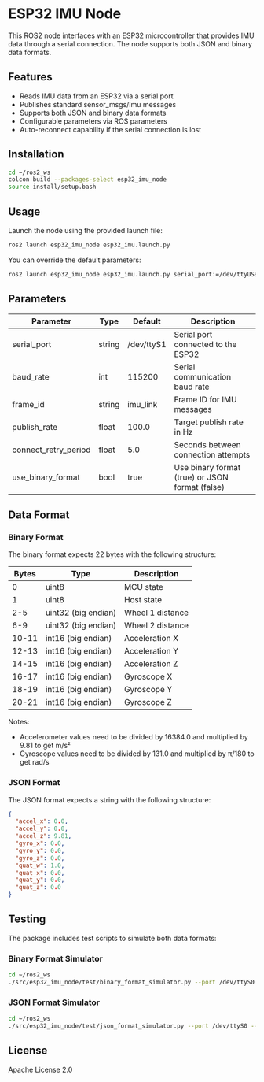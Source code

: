 # ESP32 IMU Node

This ROS2 node interfaces with an ESP32 microcontroller that provides IMU data through a serial connection.
The node supports both JSON and binary data formats.

## Features

- Reads IMU data from an ESP32 via a serial port
- Publishes standard sensor_msgs/Imu messages
- Supports both JSON and binary data formats
- Configurable parameters via ROS parameters
- Auto-reconnect capability if the serial connection is lost

## Installation

```bash
cd ~/ros2_ws
colcon build --packages-select esp32_imu_node
source install/setup.bash
```

## Usage

Launch the node using the provided launch file:

```bash
ros2 launch esp32_imu_node esp32_imu.launch.py
```

You can override the default parameters:

```bash
ros2 launch esp32_imu_node esp32_imu.launch.py serial_port:=/dev/ttyUSB0 use_binary_format:=true
```

## Parameters

| Parameter | Type | Default | Description |
|-----------|------|---------|-------------|
| serial_port | string | /dev/ttyS1 | Serial port connected to the ESP32 |
| baud_rate | int | 115200 | Serial communication baud rate |
| frame_id | string | imu_link | Frame ID for IMU messages |
| publish_rate | float | 100.0 | Target publish rate in Hz |
| connect_retry_period | float | 5.0 | Seconds between connection attempts |
| use_binary_format | bool | true | Use binary format (true) or JSON format (false) |

## Data Format

### Binary Format

The binary format expects 22 bytes with the following structure:

| Bytes | Type | Description |
|-------|------|-------------|
| 0 | uint8 | MCU state |
| 1 | uint8 | Host state |
| 2-5 | uint32 (big endian) | Wheel 1 distance |
| 6-9 | uint32 (big endian) | Wheel 2 distance |
| 10-11 | int16 (big endian) | Acceleration X |
| 12-13 | int16 (big endian) | Acceleration Y |
| 14-15 | int16 (big endian) | Acceleration Z |
| 16-17 | int16 (big endian) | Gyroscope X |
| 18-19 | int16 (big endian) | Gyroscope Y |
| 20-21 | int16 (big endian) | Gyroscope Z |

Notes:
- Accelerometer values need to be divided by 16384.0 and multiplied by 9.81 to get m/s²
- Gyroscope values need to be divided by 131.0 and multiplied by π/180 to get rad/s

### JSON Format

The JSON format expects a string with the following structure:

```json
{
  "accel_x": 0.0,
  "accel_y": 0.0,
  "accel_z": 9.81,
  "gyro_x": 0.0,
  "gyro_y": 0.0,
  "gyro_z": 0.0,
  "quat_w": 1.0,
  "quat_x": 0.0,
  "quat_y": 0.0,
  "quat_z": 0.0
}
```

## Testing

The package includes test scripts to simulate both data formats:

### Binary Format Simulator

```bash
cd ~/ros2_ws
./src/esp32_imu_node/test/binary_format_simulator.py --port /dev/ttyS0 --baudrate 115200 --rate 50
```

### JSON Format Simulator

```bash
cd ~/ros2_ws
./src/esp32_imu_node/test/json_format_simulator.py --port /dev/ttyS0 --baudrate 115200 --rate 50
```

## License

Apache License 2.0
